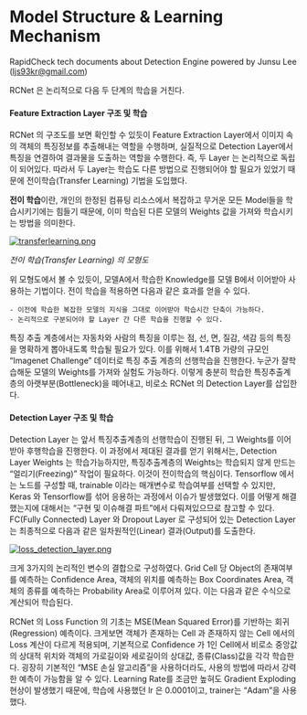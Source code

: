 # Model Structure & Learning Mechanism

RapidCheck tech documents about Detection Engine powered by Junsu Lee (ljs93kr@gmail.com)



RCNet 은 논리적으로 다음 두 단계의 학습을 거친다.

#### Feature Extraction Layer 구조 및 학습

  RCNet 의 구조도를 보면 확인할 수 있듯이 Feature Extraction Layer에서 이미지 속의 객체의 특징정보를 추출해내는 역할을 수행하며, 실질적으로 Detection Layer에서 특징을 연결하여 결과물을 도출하는 역할을 수행한다. 즉, 두 Layer 는 논리적으로 독립이 되어있다. 따라서 두 Layer는 학습도 다른 방법으로 진행되어야 할 필요가 있었기 때문에 전이학습(Transfer Learning) 기법을 도입했다.

  **전이 학습**이란, 개인의 한정된 컴퓨팅 리소스에서 복잡하고 무거운 모든 Model들을 학습시키기에는 힘들기 때문에, 이미 학습된 다른 모델의 Weights 값을 가져와 학습시키는 방법을 의미한다.

  [![transferlearning.png](https://s19.postimg.org/lah9iz10j/transferlearning.png)](https://postimg.org/image/6eiqbdplr/)

*전이 학습(Transfer Learning) 의 모형도*

  위 모형도에서 볼 수 있듯이, 모델A에서 학습한 Knowledge를 모델 B에서 이어받아 사용하는 기법이다. 전이 학습을 적용하면 다음과 같은 효과를 얻을 수 있다.

```
- 이전에 학습한 복잡한 모델의 지식을 그대로 이어받아 학습시간 단축이 가능하다.
- 논리적으로 구분되어야 할 Layer 간 다른 학습을 진행할 수 있다.
```

  특징 추출 계층에서는 자동차와 사람의 특징을 이루는 점, 선, 면, 질감, 색감 등의 특징을 명확하게 뽑아내도록 학습될 필요가 있다. 이를 위해서 1.4TB 가량의 규모인 “Imagenet Challenge” 데이터로 특징 추출 계층의 선행학습을 진행한다. 누군가 잘학습해둔 모델의 Weights를 가져와 실험도 가능하다. 이렇게 충분히 학습한 특징추출계층의 아랫부분(Bottleneck)을 떼어내고, 비로소 RCNet 의 Detection Layer를 삽입한다.

#### Detection Layer 구조 및 학습

  Detection Layer 는 앞서 특징추출계층의 선행학습이 진행된 뒤, 그 Weights를 이어받아 후행학습을 진행한다. 이 과정에서 제대된 결과를 얻기 위해서는, Detection Layer Weights 는 학습가능하지만, 특징추출계층의 Weights는 학습되지 않게 만드는 “얼리기(Freezing)” 작업이 필요하다. 이것이 전이학습의 핵심이다. Tensorflow 에서는 노드를 구성할 때, trainable 이라는 매개변수로 학습여부를 선택할 수 있지만, Keras 와 Tensorflow를 섞어 응용하는 과정에서 이슈가 발생했었다. 이를 어떻게 해결했는지에 대해서는 “구현 및 이슈해결 파트”에서 다뤄져있으므로 참고할 수 있다. FC(Fully Connected) Layer 와 Dropout Layer 로 구성되어 있는 Detection Layer 는 최종적으로 다음과 같은 일차원적인(Linear) 결과(Output)를 도출한다.

[![loss_detection_layer.png](https://s19.postimg.org/50r3g2qcj/loss_detection_layer.png)](https://postimg.org/image/gd3oxuz1b/)

  크게 3가지의 논리적인 변수의 결합으로 구성하였다. Grid Cell 당 Object의 존재여부를 예측하는 Confidence Area, 객체의 위치를 예측하는 Box Coordinates Area, 객체의 종류를 예측하는 Probability Area로 이루어져 있다. 이는 다음과 같은 수식으로 계산되어 학습된다.

  RCNet 의 Loss Function 의 기초는 MSE(Mean Squared Error)를 기반하는 회귀(Regression) 예측이다. 크게보면 객체가 존재하는 Cell 과 존재하지 않는 Cell 에서의 Loss 계산이 다르게 적용되며, 기본적으로 Confidence 가 1인 Cell에서 비로소 중앙값의 상대적 위치와 객체의 가로길이와 세로길이의 상대값, 종류(Class)값을 각각 학습한다. 굉장히 기본적인 “MSE 손실 알고리즘”을 사용하더라도, 사용의 방법에 따라서 강력한 예측이 가능함을 알 수 있다. Learning Rate를 조금만 높혀도 Gradient Exploding 현상이 발생했기 때문에, 학습에 사용했던 lr 은 0.0001이고, trainer는 “Adam”을 사용했다.